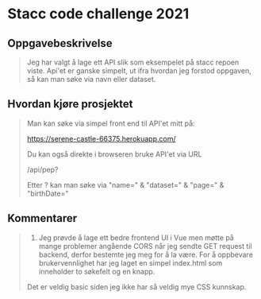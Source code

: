 # Stacc code challenge 2021

## Oppgavebeskrivelse
> Jeg har valgt å lage ett API slik som eksempelet på stacc repoen viste.
> Api'et er ganske simpelt, ut ifra hvordan jeg forstod oppgaven, så kan man søke via navn eller dataset.
>

## Hvordan kjøre prosjektet
> Man kan søke via simpel front end til API'et mitt på:
> 
> https://serene-castle-66375.herokuapp.com/
> 
> Du kan også direkte i browseren bruke API'et via URL
> 
> /api/pep?
> 
> Etter ? kan man søke via "name=" & "dataset=" & "page=" & "birthDate="

## Kommentarer
> 1. Jeg prøvde å lage ett bedre frontend UI i Vue men møtte på mange problemer angående CORS når jeg sendte GET 
> request til backend, derfor bestemte jeg meg for å
>la være. For å oppbevare brukervennlighet har jeg laget en simpel index.html som inneholder to søkefelt og en knapp.
> 
> Det er veldig basic siden jeg ikke har så veldig mye CSS kunnskap.
> 
> 
